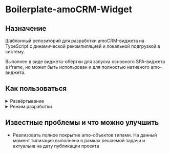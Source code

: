 # Boilerplate-amoCRM-Widget

## Назначение

Шаблонный репозиторий для разработки amoCRM-виджета на TypeScript c динамической рекомпиляцией и локальной подгрузкой в систему.

Выполнен в виде виджета-обёртки для запуска основного SPA-виджета в iframe, но может быть использован и для полностью нативного amo-виджета.

## Как пользоваться

<details>
    <summary>Развёртывание</summary>
    
- Склонировать репозиторий:

        git clone https://github.com/jasper7466/Boilerplate-amoCRM-Widget.git

- Установить зависимости:

        npm install

</details>

<details>
    <summary>Режим разработки</summary>

- Выполнить сборку виджета-загрузчика:

        npm run build-loader

По завершении работы скрипта в директории `./dist` будет сформирован архив `widget.zip`.

Виджет загрузчик отличается от обычного лишь модифицированным файлом `script.js`, содержимое которого заменяется на конструкцию вида:

```javascript
define([
  'http://localhost:${config.port}/script.js',
  'jquery',
  'lib/components.base/modal',
], function (widget, $, Modal) {
  return widget;
});
```

Это позволяет выполнять загрузку исходного кода с локального сервера без необходимости подготовки zip-архива и его загрузки через веб-интерфейс после каждого изменения.

- Загрузить виджет-загрузчик как приватную интеграцию через интерфейс amo-маркета
- Запустить сборку и локальный хостинг проекта командой:

        npm run start

При этом проект будет автоматически пересобираться при детектировании изменений в \*.ts-файлах и файлах статики ( \*.css, \*.twig).

Для применения изменений после очередной пересборки - достаточно лишь обновить вкладку amoCRM в браузере.

</details>

## Известные проблемы и что можно улучшить

- Реализовать полное покрытие amo-объектов типами. На данный момент типизация выполнена в рамках решаемой задачи и актуальна на дату публикации проекта
